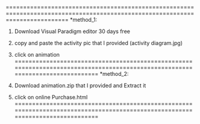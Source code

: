 ==============================================================================================================================
*method_1:

1) Download Visual Paradigm editor 30 days free 
2) copy and paste the activity pic that I provided (activity diagram.jpg)
3) click on animation 
==============================================================================================================================
*method_2:

1) Download animation.zip that I provided and Extract it 
2) click on online Purchase.html
==============================================================================================================================
